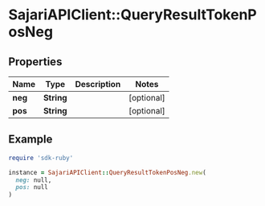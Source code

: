 # SajariAPIClient::QueryResultTokenPosNeg

## Properties

| Name | Type | Description | Notes |
| ---- | ---- | ----------- | ----- |
| **neg** | **String** |  | [optional] |
| **pos** | **String** |  | [optional] |

## Example

```ruby
require 'sdk-ruby'

instance = SajariAPIClient::QueryResultTokenPosNeg.new(
  neg: null,
  pos: null
)
```

